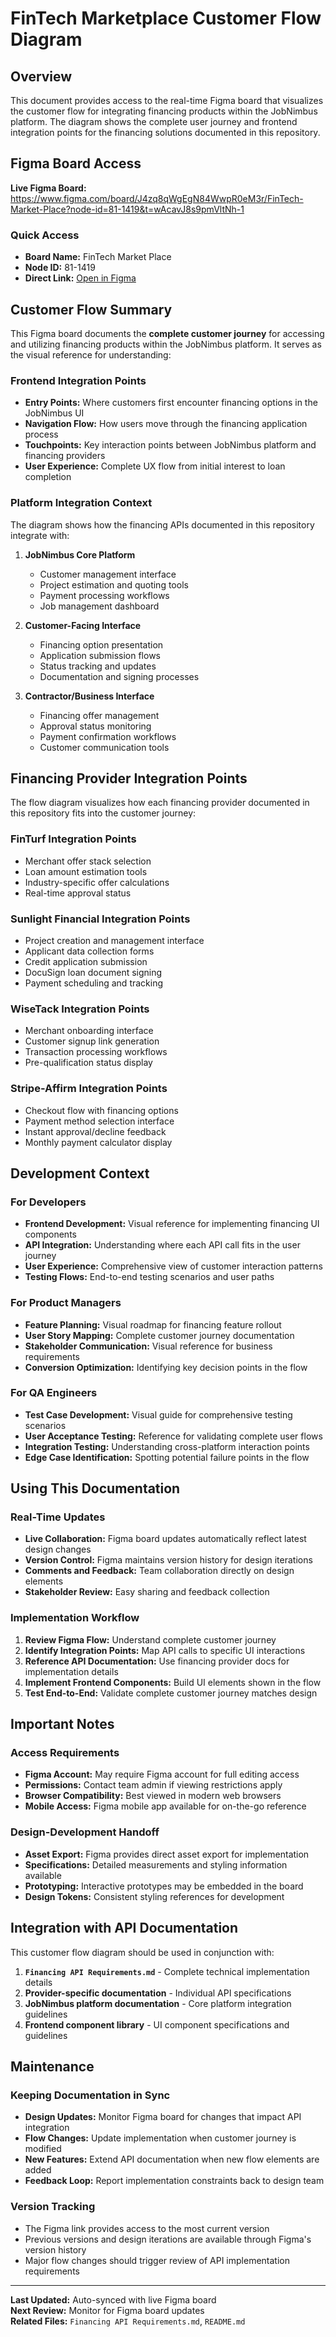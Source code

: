 # FinTech Marketplace Customer Flow Diagram

## Overview

This document provides access to the real-time Figma board that visualizes the customer flow for integrating financing products within the JobNimbus platform. The diagram shows the complete user journey and frontend integration points for the financing solutions documented in this repository.

## Figma Board Access

**Live Figma Board:** https://www.figma.com/board/J4zq8qWgEgN84WwpR0eM3r/FinTech-Market-Place?node-id=81-1419&t=wAcavJ8s9pmVltNh-1

### Quick Access
- **Board Name:** FinTech Market Place
- **Node ID:** 81-1419
- **Direct Link:** [Open in Figma](https://www.figma.com/board/J4zq8qWgEgN84WwpR0eM3r/FinTech-Market-Place?node-id=81-1419&t=wAcavJ8s9pmVltNh-1)

## Customer Flow Summary

This Figma board documents the **complete customer journey** for accessing and utilizing financing products within the JobNimbus platform. It serves as the visual reference for understanding:

### Frontend Integration Points
- **Entry Points:** Where customers first encounter financing options in the JobNimbus UI
- **Navigation Flow:** How users move through the financing application process
- **Touchpoints:** Key interaction points between JobNimbus platform and financing providers
- **User Experience:** Complete UX flow from initial interest to loan completion

### Platform Integration Context
The diagram shows how the financing APIs documented in this repository integrate with:

1. **JobNimbus Core Platform**
   - Customer management interface
   - Project estimation and quoting tools
   - Payment processing workflows
   - Job management dashboard

2. **Customer-Facing Interface**
   - Financing option presentation
   - Application submission flows
   - Status tracking and updates
   - Documentation and signing processes

3. **Contractor/Business Interface**
   - Financing offer management
   - Approval status monitoring
   - Payment confirmation workflows
   - Customer communication tools

## Financing Provider Integration Points

The flow diagram visualizes how each financing provider documented in this repository fits into the customer journey:

### FinTurf Integration Points
- Merchant offer stack selection
- Loan amount estimation tools
- Industry-specific offer calculations
- Real-time approval status

### Sunlight Financial Integration Points
- Project creation and management interface
- Applicant data collection forms
- Credit application submission
- DocuSign loan document signing
- Payment scheduling and tracking

### WiseTack Integration Points
- Merchant onboarding interface
- Customer signup link generation
- Transaction processing workflows
- Pre-qualification status display

### Stripe-Affirm Integration Points
- Checkout flow with financing options
- Payment method selection interface
- Instant approval/decline feedback
- Monthly payment calculator display

## Development Context

### For Developers
- **Frontend Development:** Visual reference for implementing financing UI components
- **API Integration:** Understanding where each API call fits in the user journey
- **User Experience:** Comprehensive view of customer interaction patterns
- **Testing Flows:** End-to-end testing scenarios and user paths

### For Product Managers
- **Feature Planning:** Visual roadmap for financing feature rollout
- **User Story Mapping:** Complete customer journey documentation
- **Stakeholder Communication:** Visual reference for business requirements
- **Conversion Optimization:** Identifying key decision points in the flow

### For QA Engineers
- **Test Case Development:** Visual guide for comprehensive testing scenarios
- **User Acceptance Testing:** Reference for validating complete user flows
- **Integration Testing:** Understanding cross-platform interaction points
- **Edge Case Identification:** Spotting potential failure points in the flow

## Using This Documentation

### Real-Time Updates
- **Live Collaboration:** Figma board updates automatically reflect latest design changes
- **Version Control:** Figma maintains version history for design iterations
- **Comments and Feedback:** Team collaboration directly on design elements
- **Stakeholder Review:** Easy sharing and feedback collection

### Implementation Workflow
1. **Review Figma Flow:** Understand complete customer journey
2. **Identify Integration Points:** Map API calls to specific UI interactions
3. **Reference API Documentation:** Use financing provider docs for implementation details
4. **Implement Frontend Components:** Build UI elements shown in the flow
5. **Test End-to-End:** Validate complete customer journey matches design

## Important Notes

### Access Requirements
- **Figma Account:** May require Figma account for full editing access
- **Permissions:** Contact team admin if viewing restrictions apply
- **Browser Compatibility:** Best viewed in modern web browsers
- **Mobile Access:** Figma mobile app available for on-the-go reference

### Design-Development Handoff
- **Asset Export:** Figma provides direct asset export for implementation
- **Specifications:** Detailed measurements and styling information available
- **Prototyping:** Interactive prototypes may be embedded in the board
- **Design Tokens:** Consistent styling references for development

## Integration with API Documentation

This customer flow diagram should be used in conjunction with:

1. **`Financing API Requirements.md`** - Complete technical implementation details
2. **Provider-specific documentation** - Individual API specifications
3. **JobNimbus platform documentation** - Core platform integration guidelines
4. **Frontend component library** - UI component specifications and guidelines

## Maintenance

### Keeping Documentation in Sync
- **Design Updates:** Monitor Figma board for changes that impact API integration
- **Flow Changes:** Update implementation when customer journey is modified
- **New Features:** Extend API documentation when new flow elements are added
- **Feedback Loop:** Report implementation constraints back to design team

### Version Tracking
- The Figma link provides access to the most current version
- Previous versions and design iterations are available through Figma's version history
- Major flow changes should trigger review of API implementation requirements

---

**Last Updated:** Auto-synced with live Figma board  
**Next Review:** Monitor for Figma board updates  
**Related Files:** `Financing API Requirements.md`, `README.md`